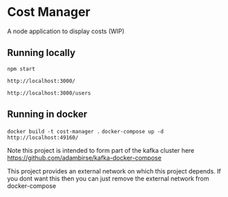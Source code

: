 # Cost Manager

A node application to display costs (WIP)

## Running locally

`npm start`

`http://localhost:3000/`

`http://localhost:3000/users`

## Running in docker


`docker build -t cost-manager .`
`docker-compose up -d`
`http://localhost:49160/`

Note this project is intended to form part of the kafka cluster here
https://github.com/adambirse/kafka-docker-compose

This project provides an external network on which this project depends.
If you dont want this then you can just remove the external network from docker-compose



